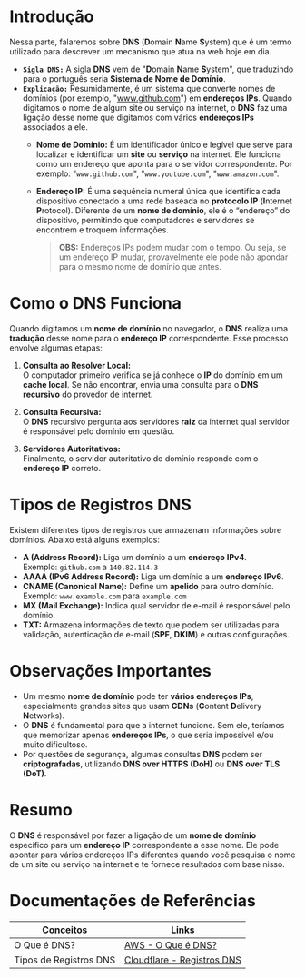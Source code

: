 # Introdução
Nessa parte, falaremos sobre **DNS** (**D**omain **N**ame **S**ystem) que é um termo utilizado para descrever um mecanismo que atua na web hoje em dia.

- **`Sigla DNS:`** A sigla **DNS** vem de "**D**omain **N**ame **S**ystem", que traduzindo para o português seria **Sistema de Nome de Domínio**.
- **`Explicação:`** Resumidamente, é um sistema que converte nomes de domínios (por exemplo, "www.github.com") em **endereços IPs**.
 Quando digitamos o nome de algum site ou serviço na internet, o **DNS** faz uma ligação desse nome que digitamos com vários **endereços IPs** associados a ele.
  - **Nome de Domínio:** É um identificador único e legível que serve para localizar e identificar um **site** ou **serviço** na internet.
  Ele funciona como um endereço que aponta para o servidor correspondente. Por exemplo: "`www.github.com`", "`www.youtube.com`", "`www.amazon.com`".
  - **Endereço IP:** É uma sequência numeral única que identifica cada dispositivo conectado a uma rede baseada no **protocolo IP** (**I**nternet **P**rotocol).
  Diferente de um **nome de domínio**, ele é o “endereço” do dispositivo, permitindo que computadores e servidores se encontrem e troquem informações. <br>

    > **OBS:** Endereços IPs podem mudar com o tempo. Ou seja, se um endereço IP mudar, provavelmente ele pode não apondar para o mesmo nome de domínio que antes. <br>


# Como o DNS Funciona
Quando digitamos um **nome de domínio** no navegador, o **DNS** realiza uma **tradução** desse nome para o **endereço IP** correspondente. Esse processo envolve algumas etapas:

1. **Consulta ao Resolver Local:**  
   O computador primeiro verifica se já conhece o **IP** do domínio em um **cache local**. Se não encontrar, envia uma consulta para o **DNS recursivo** do provedor de internet.

2. **Consulta Recursiva:**  
   O **DNS** recursivo pergunta aos servidores **raiz** da internet qual servidor é responsável pelo domínio em questão.

3. **Servidores Autoritativos:**  
   Finalmente, o servidor autoritativo do domínio responde com o **endereço IP** correto.

# Tipos de Registros DNS
Existem diferentes tipos de registros que armazenam informações sobre domínios. Abaixo está alguns exemplos:

- **A (Address Record):** Liga um domínio a um **endereço IPv4**.  
  Exemplo: `github.com` a `140.82.114.3`
- **AAAA (IPv6 Address Record):** Liga um domínio a um **endereço IPv6**.  
- **CNAME (Canonical Name):** Define um **apelido** para outro domínio.  
  Exemplo: `www.example.com` para `example.com`
- **MX (Mail Exchange):** Indica qual servidor de e-mail é responsável pelo domínio.  
- **TXT:** Armazena informações de texto que podem ser utilizadas para validação, autenticação de e-mail (**SPF**, **DKIM**) e outras configurações.

# Observações Importantes
- Um mesmo **nome de domínio** pode ter **vários endereços IPs**, especialmente grandes sites que usam **CDNs** (**C**ontent **D**elivery **N**etworks).  
- O **DNS** é fundamental para que a internet funcione. Sem ele, teríamos que memorizar apenas **endereços IPs**, o que seria impossível e/ou muito dificultoso.
- Por questões de segurança, algumas consultas **DNS** podem ser **criptografadas**, utilizando **DNS over HTTPS (DoH)** ou **DNS over TLS (DoT)**.

# Resumo
O **DNS** é responsável por fazer a ligação de um **nome de domínio** específico para um **endereço IP** correspondente a esse nome.
Ele pode apontar para vários endereços IPs diferentes quando você pesquisa o nome de um site ou serviço na internet e te fornece resultados com base nisso.

# Documentações de Referências

| Conceitos                | Links                                                                                    |
|--------------------------|------------------------------------------------------------------------------------------|
| O Que é DNS?             | [AWS - O Que é DNS?](https://aws.amazon.com/pt/route53/what-is-dns/)                     |
| Tipos de Registros DNS   | [Cloudflare - Registros DNS](https://www.cloudflare.com/pt-br/learning/dns/dns-records/) |
